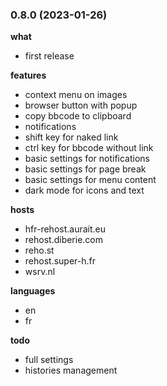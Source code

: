 ### 0.8.0 (2023-01-26)

**what**

- first release

**features**

- context menu on images
- browser button with popup
- copy bbcode to clipboard
- notifications
- shift key for naked link
- ctrl key for bbcode without link
- basic settings for notifications
- basic settings for page break
- basic settings for menu content
- dark mode for icons and text

**hosts**

- hfr-rehost.aurait.eu
- rehost.diberie.com
- reho.st
- rehost.super-h.fr
- wsrv.nl

**languages**

- en
- fr

**todo**

- full settings
- histories management

